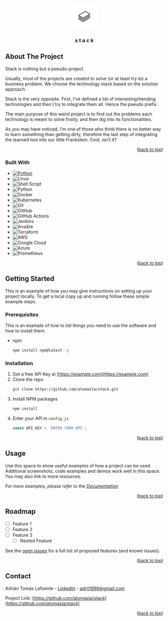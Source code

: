 <div id="top"></div>

<!-- PROJECT LOGO -->
<br />
<div align="center">
  <a href="https://github.com/atomasla/stack">
    <img src="images/stack-logo.jpeg" alt="Logo" width="80" height="80">
  </a>

<h3 align="center">s t a c k</h3>
</div>




<!-- ABOUT THE PROJECT -->
## About The Project

Stack is nothing but a pseudo-project.

Usually, most of the projects are created to solve (or at least try to) a business problem. We choose the technology stack based on the solution approach.

Stack is the very opposite. First, I've defined a list of interesting/trending technologies and then I try to integrate them all. Hence the pseudo prefix.
 
The main purpose of this weird project is to find out the problems each technology is meant to solve firstly, and then dig into its functionalities.

As you may have noticed, I'm one of those who think there is no better way to learn something than getting dirty, therefore the last step of integrating the learned tool into our little Frankstein. Cool, isn't it?



<p align="right">(<a href="#top">back to top</a>)</p>



### Built With


* [![Python][Python]][Python-url]
* ![Linux][Linux]
* ![Shell Script][Shell Script]
* ![Python][Python]
* ![Docker][Docker]
* ![Kubernetes][Kubernetes]
* ![Git][Git]
* ![GitHub][GitHub]
* ![GitHub Actions][Github Actions]
* ![Jenkins][Jenkins]
* ![Ansible][Ansible]
* ![Terraform][Terraform]
* ![AWS][AWS]
* ![Google Cloud][Google Cloud]
* ![Azure][Azure]
* ![Prometheus][Prometheus]


<p align="right">(<a href="#top">back to top</a>)</p>



<!-- GETTING STARTED -->
## Getting Started

This is an example of how you may give instructions on setting up your project locally.
To get a local copy up and running follow these simple example steps.

### Prerequisites

This is an example of how to list things you need to use the software and how to install them.
* npm
  ```sh
  npm install npm@latest -g
  ```

### Installation

1. Get a free API Key at [https://example.com](https://example.com)
2. Clone the repo
   ```sh
   git clone https://github.com/atomasla/stack.git
   ```
3. Install NPM packages
   ```sh
   npm install
   ```
4. Enter your API in `config.js`
   ```js
   const API_KEY = 'ENTER YOUR API';
   ```

<p align="right">(<a href="#top">back to top</a>)</p>



<!-- USAGE EXAMPLES -->
## Usage

Use this space to show useful examples of how a project can be used. Additional screenshots, code examples and demos work well in this space. You may also link to more resources.

_For more examples, please refer to the [Documentation](https://example.com)_

<p align="right">(<a href="#top">back to top</a>)</p>



<!-- ROADMAP -->
## Roadmap

- [ ] Feature 1
- [ ] Feature 2
- [ ] Feature 3
    - [ ] Nested Feature

See the [open issues](https://github.com/atomasla/stack/issues) for a full list of proposed features (and known issues).

<p align="right">(<a href="#top">back to top</a>)</p>




<!-- CONTACT -->
## Contact

Adrián Tomás Lafuente - [LinkedIn](https://linkedin.com/in/adrián-tomás-lafuente-6735a6188) - adrit1996@gmail.com

Project Link: [https://github.com/atomasla/stack](https://github.com/atomasla/stack)

<p align="right">(<a href="#top">back to top</a>)</p>





<!-- MARKDOWN LINKS & IMAGES -->
[issues-shield]: https://img.shields.io/github/issues/atomasla/stack.svg?style=for-the-badge
[issues-url]: https://github.com/atomasla/stack/issues
[linkedin-shield]: https://img.shields.io/badge/-LinkedIn-black.svg?style=for-the-badge&logo=linkedin&colorB=555
[linkedin-url]: https://linkedin.com/in/adrián-tomás-lafuente-6735a6188
[stack-screenshot]: images/stack-screenshot.jpeg



[Linux]: https://img.shields.io/badge/Linux-FCC624?style=for-the-badge&logo=linux&logoColor=black
[Shell Script]: https://img.shields.io/badge/shell_script-%23121011.svg?style=for-the-badge&logo=gnu-bash&logoColor=white
[Python]: https://img.shields.io/badge/python-3670A0?style=for-the-badge&logo=python&logoColor=ffdd54
[Python-url]: https://www.python.org
[Docker]: https://img.shields.io/badge/docker-%230db7ed.svg?style=for-the-badge&logo=docker&logoColor=white
[Kubernetes]: https://img.shields.io/badge/kubernetes-%23326ce5.svg?style=for-the-badge&logo=kubernetes&logoColor=white
[Git]: https://img.shields.io/badge/git-%23F05033.svg?style=for-the-badge&logo=git&logoColor=white
[GitHub]: https://img.shields.io/badge/github-%23121011.svg?style=for-the-badge&logo=github&logoColor=white
[GitHub Actions]: https://img.shields.io/badge/github%20actions-%232671E5.svg?style=for-the-badge&logo=githubactions&logoColor=white
[Jenkins]: https://img.shields.io/badge/jenkins-%232C5263.svg?style=for-the-badge&logo=jenkins&logoColor=white
[Ansible]: https://img.shields.io/badge/ansible-%231A1918.svg?style=for-the-badge&logo=ansible&logoColor=white
[Terraform]: https://img.shields.io/badge/terraform-%235835CC.svg?style=for-the-badge&logo=terraform&logoColor=white
[AWS]: https://img.shields.io/badge/AWS-%23FF9900.svg?style=for-the-badge&logo=amazon-aws&logoColor=white
[Google Cloud]: https://img.shields.io/badge/GoogleCloud-%234285F4.svg?style=for-the-badge&logo=google-cloud&logoColor=white
[Azure]: https://img.shields.io/badge/azure-%230072C6.svg?style=for-the-badge&logo=microsoftazure&logoColor=white
[Prometheus]: https://img.shields.io/badge/Prometheus-E6522C?style=for-the-badge&logo=Prometheus&logoColor=white